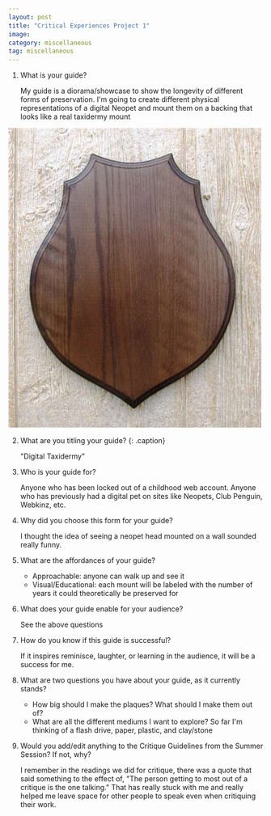 ```yaml
---
layout: post
title: "Critical Experiences Project 1"
image: 
category: miscellaneous
tag: miscellaneous
---
```



1. What is your guide?

   My guide is a diorama/showcase to show the longevity of different forms of preservation. I'm going to create different physical representations of a digital Neopet and mount them on a backing that looks like a real taxidermy mount

![Taxidermy mount](/assets/img/2025-10-07-critical-experiences-project-1/mount.jpg)

2. What are you titling your guide?
{: .caption}

   "Digital Taxidermy"

3. Who is your guide for? 

   Anyone who has been locked out of a childhood web account. Anyone who has previously had a digital pet on sites like Neopets, Club Penguin, Webkinz, etc.

4. Why did you choose this form for your guide? 

   I thought the idea of seeing a neopet head mounted on a wall sounded really funny.

5. What are the affordances of your guide? 

   - Approachable: anyone can walk up and see it
   - Visual/Educational: each mount will be labeled with the number of years it could theoretically be preserved for

6. What does your guide enable for your audience?

   See the above questions

7. How do you know if this guide is successful? 

   If it inspires reminisce, laughter, or learning in the audience, it will be a success for me.

8. What are two questions you have about your guide, as it currently stands? 

   - How big should I make the plaques? What should I make them out of?
   - What are all the different mediums I want to explore? So far I'm thinking of a flash drive, paper, plastic, and clay/stone

9. Would you add/edit anything to the Critique Guidelines from the Summer Session? If not, why? 

   I remember in the readings we did for critique, there was a quote that said something to the effect of, "The person getting to most out of a critique is the one talking." That has really stuck with me and really helped me leave space for other people to speak even when critiquing their work.